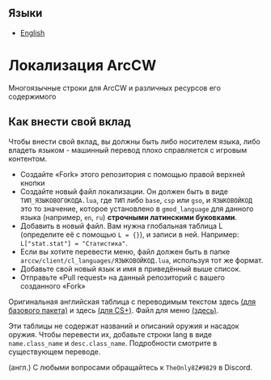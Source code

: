 ## Языки
 - [English](https://github.com/TheOnly8Z/ArcCW-Localization/blob/master/README.md)


# Локализация ArcCW
Многоязычные строки для ArcCW и различных ресурсов его содержимого

## Как внести свой вклад

Чтобы внести свой вклад, вы должны быть либо носителем языка, либо владеть языком - машинный перевод плохо справляется с игровым контентом.

- Создайте «Fork» этого репозитория с помощью правой верхней кнопки
- Создайте новый файл локализации. Он должен быть в виде `ТИП_ЯЗЫКОВОГОКОДА.lua`, где `ТИП` либо `base`, `csp` или `gso`, и `ЯЗЫКОВОЙКОД` это то значение, которое установлено в `gmod_language` для данного языка (например, `en`, `ru`) **строчными латинскими буковками**.
- Добавить в новый файл. Вам нужна глобальная таблица L (определите её с помощью `L = {}`), и записи в ней. Например: `L["stat.stat"] = "Статистика"`.
- Если вы хотите перевести меню, файл должен быть в папке `arccw/client/cl_languages/ЯЗЫКОВОЙКОД.lua`, используя тот же формат.
- Добавьте свой новый язык и имя в приведённый выше список.
- Отправьте «Pull request» на данный репозиторий с вашего созданного «Fork»

Оригинальная английская таблица с переводимым текстом здесь [(для базового пакета)](https://github.com/HaodongMo/ArcCW/blob/master/lua/arccw/shared/languages/base_en.lua) и здесь [(для CS+)](https://github.com/HaodongMo/ArcCW-CS-/blob/master/lua/arccw/shared/languages/csp_en.lua). Файл для меню [(здесь)](https://github.com/HaodongMo/ArcCW/blob/master/lua/arccw/client/cl_languages/en.lua).

Эти таблицы не содержат названий и описаний оружия и насадок оружия. Чтобы перевести их, добавьте строки lang в виде `name.class_name` и `desc.class_name`. Подробности смотрите в существующем переводе.

(англ.) С любыми вопросами обращайтесь к `TheOnly8Z#9829` в Discord.<br/>
